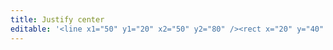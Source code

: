 ```yaml
---
title: Justify center
editable: '<line x1="50" y1="20" x2="50" y2="80" /><rect x="20" y="40" width="20" height="20"/><rect x="60" y="40" width="20" height="20"/>'
---
```

